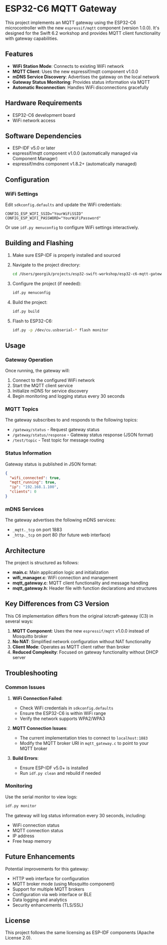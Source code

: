 # ESP32-C6 MQTT Gateway

This project implements an MQTT gateway using the ESP32-C6 microcontroller with the new `espressif/mqtt` component (version 1.0.0). It's designed for the Swift 6.2 workshop and provides MQTT client functionality with gateway capabilities.

## Features

- **WiFi Station Mode**: Connects to existing WiFi network
- **MQTT Client**: Uses the new espressif/mqtt component v1.0.0
- **mDNS Service Discovery**: Advertises the gateway on the local network
- **Gateway Status Monitoring**: Provides status information via MQTT
- **Automatic Reconnection**: Handles WiFi disconnections gracefully

## Hardware Requirements

- ESP32-C6 development board
- WiFi network access

## Software Dependencies

- ESP-IDF v5.0 or later
- espressif/mqtt component v1.0.0 (automatically managed via Component Manager)
- espressif/mdns component v1.8.2+ (automatically managed)

## Configuration

### WiFi Settings

Edit `sdkconfig.defaults` and update the WiFi credentials:

```
CONFIG_ESP_WIFI_SSID="YourWiFiSSID"
CONFIG_ESP_WIFI_PASSWORD="YourWiFiPassword"
```

Or use `idf.py menuconfig` to configure WiFi settings interactively.

## Building and Flashing

1. Make sure ESP-IDF is properly installed and sourced
2. Navigate to the project directory:
   ```bash
   cd /Users/georgik/projects/esp32-swift-workshop/esp32-c6-mqtt-gateway
   ```

3. Configure the project (if needed):
   ```bash
   idf.py menuconfig
   ```

4. Build the project:
   ```bash
   idf.py build
   ```

5. Flash to ESP32-C6:
   ```bash
   idf.py -p /dev/cu.usbserial-* flash monitor
   ```

## Usage

### Gateway Operation

Once running, the gateway will:

1. Connect to the configured WiFi network
2. Start the MQTT client service
3. Initialize mDNS for service discovery
4. Begin monitoring and logging status every 30 seconds

### MQTT Topics

The gateway subscribes to and responds to the following topics:

- `/gateway/status` - Request gateway status
- `/gateway/status/response` - Gateway status response (JSON format)
- `/test/topic` - Test topic for message routing

### Status Information

Gateway status is published in JSON format:
```json
{
  "wifi_connected": true,
  "mqtt_running": true,
  "ip": "192.168.1.100",
  "clients": 0
}
```

### mDNS Services

The gateway advertises the following mDNS services:

- `_mqtt._tcp` on port 1883
- `_http._tcp` on port 80 (for future web interface)

## Architecture

The project is structured as follows:

- **main.c**: Main application logic and initialization
- **wifi_manager.c**: WiFi connection and management
- **mqtt_gateway.c**: MQTT client functionality and message handling
- **mqtt_gateway.h**: Header file with function declarations and structures

## Key Differences from C3 Version

This C6 implementation differs from the original iotcraft-gateway (C3) in several ways:

1. **MQTT Component**: Uses the new `espressif/mqtt` v1.0.0 instead of Mosquitto broker
2. **No NAT**: Simplified network configuration without NAT functionality
3. **Client Mode**: Operates as MQTT client rather than broker
4. **Reduced Complexity**: Focused on gateway functionality without DHCP server

## Troubleshooting

### Common Issues

1. **WiFi Connection Failed**: 
   - Check WiFi credentials in `sdkconfig.defaults`
   - Ensure the ESP32-C6 is within WiFi range
   - Verify the network supports WPA2/WPA3

2. **MQTT Connection Issues**:
   - The current implementation tries to connect to `localhost:1883`
   - Modify the MQTT broker URI in `mqtt_gateway.c` to point to your MQTT broker

3. **Build Errors**:
   - Ensure ESP-IDF v5.0+ is installed
   - Run `idf.py clean` and rebuild if needed

### Monitoring

Use the serial monitor to view logs:
```bash
idf.py monitor
```

The gateway will log status information every 30 seconds, including:
- WiFi connection status
- MQTT connection status  
- IP address
- Free heap memory

## Future Enhancements

Potential improvements for this gateway:

- HTTP web interface for configuration
- MQTT broker mode (using Mosquitto component)
- Support for multiple MQTT brokers
- Configuration via web interface or BLE
- Data logging and analytics
- Security enhancements (TLS/SSL)

## License

This project follows the same licensing as ESP-IDF components (Apache License 2.0).